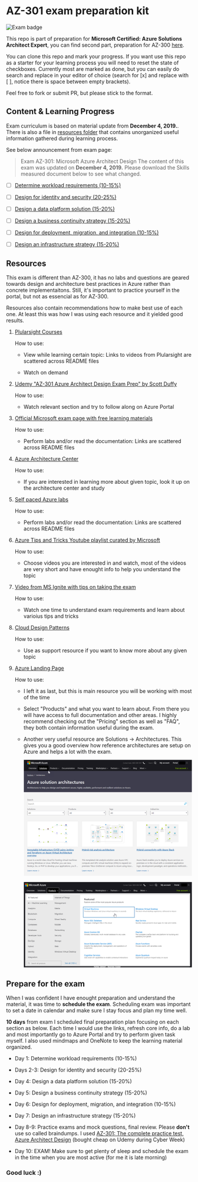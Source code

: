 # AZ-301 exam preparation kit

<img src="https://docs.microsoft.com/en-us/media/learn/certification/badges/microsoft-certified-expert-badge.svg" alt="Exam badge" width="200"/>

This repo is part of preparation for **Microsoft Certified: Azure Solutions Architect Expert**, you can find second part, preparation for AZ-300 [here](https://github.com/Piotr1215/az-300-prep-kit).

You can clone this repo and mark your progress. If you want use this repo as a starter for your learning process you will need to reset the state of checkboxes. Currently most are marked as done, but you can easily do search and replace in your editor of choice (search for \[x] and replace with [ ], notice there is space between empty brackets).

Feel free to fork or submit PR, but please stick to the format.

## Content & Learning Progress

Exam curriculum is based on material update from __December 4, 2019.__. There is also a file in [resources folder](/resources/README.md) that contains unorganized useful information gathered during learning process.

See below announcement from exam page:

> Exam AZ-301: Microsoft Azure Architect Design
> The content of this exam was updated on __December 4, 2019.__ Please download the Skills measured document below to see what changed.

* [ ] [Determine workload requirements (10-15%)](/1-workload-requirements/README.md)

* [ ] [Design for identity and security (20-25%)](/2-identity-&-security/README.md)

* [ ] [Design a data platform solution (15-20%)](/3-data-platform/README.md)

* [ ] [Design a business continuity strategy (15-20%)](/4-business-continiuty/README.md)

* [ ] [Design for deployment, migration, and integration (10-15%)](/5-deploy-migrate-integrate/README.md)

* [ ] [Design an infrastructure strategy (15-20%)](/6-infrastructure/README.md)

## Resources

This exam is different than AZ-300, it has no labs and questions are geared towards design and architecture best practices in Azure rather than concrete implementaitons. Still, it's important to  practice yourself in the portal, but not as essencial as for AZ-300.

Resources also contain recommendations how to make best use of each one. At least this was how I was using each resource and it yielded good results.

1. [Plularsight Courses](https://app.pluralsight.com/paths/certificate/microsoft-azure-architect-design-az-301)

    How to use:

     * View while learning certain topic: Links to videos from Plularsight are scattered across README files

    * Watch on demand

2. [Udemy "AZ-301 Azure Architect Design Exam Prep" by Scott Duffy](https://www.udemy.com/course/az301-azure/)

    How to use:

     * Watch relevant section and try to follow along on Azure Portal

3. [Official Microsoft exam page with free learning materials](https://docs.microsoft.com/en-gb/learn/certifications/exams/az-301)

    How to use:

     * Perform labs and/or read the documentation: Links are scattered across README files

4. [Azure Architecture Center](https://docs.microsoft.com/en-gb/azure/architecture/)

    How to use:

     * If you are interested in learning more about given topic, look it up on the architecture center and study

5. [Self paced Azure labs](https://www.microsoft.com/HandsOnLabs/SelfPacedLabs)

    How to use:

     * Perform labs and/or read the documentation: Links are scattered across README files

6. [Azure Tips and Tricks Youtube playlist curated by Microsoft](https://www.youtube.com/playlist?list=PLLasX02E8BPCNCK8Thcxu-Y-XcBUbhFWC)

    How to use:

     * Choose videos you are interested in and watch, most of the videos are very short and have enought info to help you understand the topic

7. [Video from MS Ignite with tips on taking the exam](https://myignite.techcommunity.microsoft.com/sessions/78629?source=sessions)

    How to use:

     * Watch one time to understand exam requirements and learn about varioius tips and tricks

8. [Cloud Design Patterns](https://docs.microsoft.com/en-us/azure/architecture/patterns/)

    How to use:

     * Use as support resource if you want to know more about any given topic

9. [Azure Landing Page](https://azure.microsoft.com/en-ca/)

    How to use:

     * I left it as last, but this is main resource you will be working with most of the time

     * Select "Products" and what you want to learn about. From there you will have access to full documentation and other areas. I highly recommend checking out the "Pricing" section as well as "FAQ", they both contain information useful during the exam.

     * Another very useful resource are Solutions -> Architectures. This gives you a good overview how reference architectures are setup on Azure and helps a lot with the exam.

        ![Solutions](https://github.com/Piotr1215/azure-architect-exams-resources/blob/master/use-azure-portal-solutions.png?raw=true)

        ![Products](https://github.com/Piotr1215/azure-architect-exams-resources/blob/master/use-azure-portal.png?raw=true)

## Prepare for the exam

When I was confident I have enought preparation and understand the material, it was time to **schedule the exam**. Scheduling exam was important to set a date in calendar and make sure I stay focus and plan my time well.

**10 days** from exam I scheduled final preparation plan focusing on each section as below. Each time I would use the links, refresh core info, do a lab and most importantly go to Azure Portal and try to perform given task myself. I also used mindmaps and OneNote to keep the learning material organized.

* Day 1: Determine workload requirements (10-15%)

* Days 2-3: Design for identity and security (20-25%)

* Day 4: Design a data platform solution (15-20%)

* Day 5: Design a business continuity strategy (15-20%)

* Day 6: Design for deployment, migration, and integration (10-15%)

* Day 7: Design an infrastructure strategy (15-20%)

* Day 8-9: Practice exams and mock questions, final review. Please **don't** use so called braindumps. I used [AZ-301: The complete practice test, Azure Architect Design](https://www.udemy.com/course/exam-az-301-microsoft-azure-architect-design-test/) (bought cheap on Udemy during Cyber Week)

* Day 10: EXAM! Make sure to get plenty of sleep and schedule the exam in the time when you are most active (for me it is late morning)

### **Good luck :)**